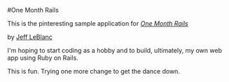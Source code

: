 #One Month Rails

This is the pinteresting sample application for
[*One Month Rails*](http://onemonthrails.com)

by [Jeff LeBlanc](http://twitter.com/jefflebl)

I'm hoping to start coding as a hobby and to build, ultimately, my own web app using Ruby on Rails.

This is fun.  Trying one more change to get the dance down.